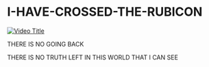 # I-HAVE-CROSSED-THE-RUBICON



[![Video Title](https://img.youtube.com/vi/a1fUitTfJHk/0.jpg)](https://www.youtube.com/watch?v=a1fUitTfJHk)

THERE IS NO GOING BACK

THERE IS NO TRUTH LEFT IN THIS WORLD THAT I CAN SEE
